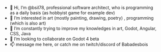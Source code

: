 - 👋 Hi, I’m @bsil78, professional software architect, who is programming as a daily basis (as hobbyist game for example dev) 
- 👀 I’m interested in art (mostly painting, drawing, poetry) , programming (which is also art) 
- 🌱 I’m constantly trying to improve my knowledges in art, Godot, Angular, CSS, Java
- 💞️ I’m looking to collaborate on Godot 4 beta
- 📫 message me here, or catch me on twitch/discord of Babadesbois
